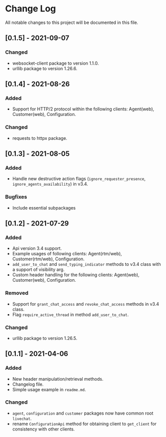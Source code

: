 # Change Log
All notable changes to this project will be documented in this file.

## [0.1.5] - 2021-09-07

### Changed

- websocket-client package to version 1.1.0.
- urllib package to version 1.26.6.


## [0.1.4] - 2021-08-26

### Added

- Support for HTTP/2 protocol within the following clients: Agent(web), Customer(web), Configuration.

### Changed

- requests to httpx package.


## [0.1.3] - 2021-08-05

### Added

- Handle new destructive action flags (`ignore_requester_presence`, `ignore_agents_availability`) in v3.4.

### Bugfixes

- Include essential subpackages


## [0.1.2] - 2021-07-29

### Added

- Api version 3.4 support.
- Example usages of following clients: Agent(rtm/web), Customer(rtm/web), Configuration.
- `add_user_to_chat` and `send_typing_indicator` methods to v3.4 class with a support of visibility arg.
- Custom header handling for the following clients: Agent(web), Customer(web), Configuration.

### Removed

- Support for `grant_chat_access` and `revoke_chat_access` methods in v3.4 class.
- Flag `require_active_thread` in method `add_user_to_chat`.

### Changed

- urllib package to version 1.26.5.


## [0.1.1] - 2021-04-06

### Added

- New header manipulation/retrieval methods.
- Changelog file.
- Simple usage example in `readme.md`.

### Changed

- `agent`, `configuration` and `customer` packages now have common root `livechat`.
- rename `ConfigurationApi` method for obtaining client to `get_client` for consistency with other clients.
